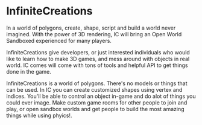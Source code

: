 # InfiniteCreations

In a world of polygons, create, shape, script and build a world never imagined. With the power of 3D rendering, IC will bring an Open World Sandboxed experienced for many players.

InfiniteCreations give developers, or just interested individuals who would like to learn how to make 3D games, and mess around with objects in real world. IC comes will come with tons of tools and helpful API to get things done in the game.

InfiniteCreations is a world of polygons. There's no models or things that can be used. In IC you can create customized shapes using vertex and indices. You'll be able to control an object in-game and do alot of things you could ever image. Make custom game rooms for other people to join and play, or open sandbox worlds and get people to build the most amazing things while using phyics!.
